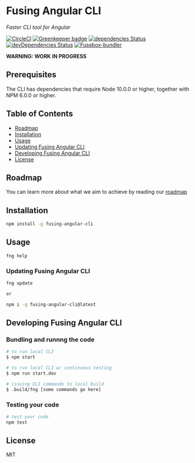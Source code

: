 # Fusing Angular CLI

_Faster CLI tool for Angular_

[![CircleCI](https://circleci.com/gh/patrickmichalina/fusing-angular-cli.svg?style=shield)](https://circleci.com/gh/patrickmichalina/fusing-angular-cli)
[![Greenkeeper badge](https://badges.greenkeeper.io/patrickmichalina/fusing-angular-cli.svg)](https://greenkeeper.io/)
[![dependencies Status](https://david-dm.org/patrickmichalina/fusing-angular-cli/status.svg)](https://david-dm.org/patrickmichalina/fusing-angular-cli)
[![devDependencies Status](https://david-dm.org/patrickmichalina/fusing-angular-cli/dev-status.svg)](https://david-dm.org/patrickmichalina/fusing-angular-cli?type=dev)
[![Fusebox-bundler](https://img.shields.io/badge/gitter-join%20chat%20%E2%86%92-brightgreen.svg)](https://gitter.im/fusing-angular-cli/Lobby)

**WARNING: WORK IN PROGRESS**

## Prerequisites

The CLI has dependencies that require Node 10.0.0 or higher, together with NPM 6.0.0 or higher.

## Table of Contents

- [Roadmap](#roadmap)
- [Installation](#installation)
- [Usage](#usage)
- [Updating Fusing Angular CLI](#updating-fusing-angular-cli)
- [Developing Fusing Angular CLI](#developing-fusing-angular-cli)
- [License](#license)

## Roadmap

You can learn more about what we aim to achieve by reading our [roadmap](ROADMAP.md)

## Installation

```bash
npm install -g fusing-angular-cli
```

## Usage

```bash
fng help
```

### Updating Fusing Angular CLI

```bash
fng update

or

npm i -g fusing-angular-cli@latest
```

## Developing Fusing Angular CLI

### Bundling and runnng the code

```bash
# to run local CLI
$ npm start

# to run local CLI w/ continuous testing
$ npm run start.dev

# issuing CLI commands to local build
$ .build/fng [some commands go here]
```

### Testing your code

```bash
# test your code
npm test
```

## License

MIT
